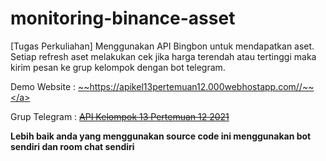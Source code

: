 # monitoring-binance-asset

[Tugas Perkuliahan] Menggunakan API Bingbon untuk mendapatkan aset. Setiap refresh aset melakukan cek jika harga terendah atau tertinggi maka kirim pesan ke grup kelompok dengan bot telegram.

Demo Website : <a href="https://apikel13pertemuan12.000webhostapp.com/">~~https://apikel13pertemuan12.000webhostapp.com//~~</a>

Grup Telegram : <a href="https://t.me/api_kelompok_13_pert_12_2021">~~API Kelompok 13 Pertemuan 12 2021~~</a>

**Lebih baik anda yang menggunakan source code ini menggunakan bot sendiri dan room chat sendiri**
